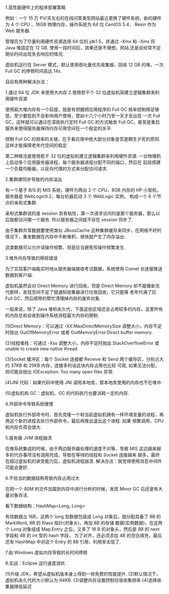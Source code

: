 1.高性能硬件上的程序部署策略

例如：一个 15 万 PV/天左右的在线问答类型网站最近更换了硬件系统，新的硬件为 4 个 CPU 、16GB 物理内存，操作系统为 64 位 CentOS 5.4，
Resin 作为 Web 服务器.

管理员为了尽量利用硬件资源选用 64 位的 jdk1.5，并通过 -Xmx 和 -Xms 将 Java 堆固定在 12 GB. 使用一段时间后，效果还是不理想，网站
还是会经常不定期长时间出现失去响应的情况.

虚拟机运行在 Server 模式，默认使用吞吐量优先收集器，回收 12 GB 的堆，一次 Full GC 的停顿时间高达 14s.

目前有两种解决办法：

1.通过 64 位 JDK 来使用大内存
2.使用若干个 32 位虚拟机简建立逻辑集群来利用硬件资源

使用超大堆内存有一个前提，就是有把握把应用程序的 Full GC 频率控制得足够低，至少要低到不会影响用户使用，譬如十几个小时乃至一天才会出现
一次 Full GC，这样就可以通过在深夜执行定时 Full GC 的方式触发 Full GC，甚至是重启服务来使得服务器保持内存可用空间在一个稳定的水平.

控制 Full GC 的频率的关键，在于看应用中绝大部分对象是否是朝生夕死的原则. 这样才能保障老年代空间的稳定.

第二种做法是使用若干 32 位的虚拟机建立逻辑集群来利用硬件资源. 一台物理机上启动多个应用服务器进程，每个服务器进程分配不同的端口，然后在
前段搭建一个负载均衡器，以反向代理的方式来分配访问请求.


2.集群建同步导致的内存溢出

有一个基于 B/S 的 MIS 系统，硬件为两台 2 个 CPU、8GB 内存的 HP 小型机，服务器是 WebLogic9.2，每台机器启动 3 个 WebLogic 实例，
构成一个 6 个节点的亲和式集群.

亲和式集群说的是 session 具有粘性，第一次请求访问的是那个服务器，那么以后就都访问哪一个服务. 所以服务器之间就不存在 session 同步了.

由于集群共享数据要使用类似 JBossCache 这种集群缓存来同步，在网络不好的情况下，重发数据在内存中不断堆积，很快就产生了内存溢出.

这类数据可以允许读操作频繁，但是应当避免写操作频繁发生.


3.堆外内存导致的移除错误

为了实现客户端能实时地从服务器端接收考试数据，系统使用 Comet 长连接推送数据到客户端.

虚拟机虽然会对 Direct Memory 进行回收，但是 Direct Memory 却不能像新生代那样，发现空间不足了就通知收集器进行垃圾回收，它只能等
老年代满了后 Full GC，然后顺带的帮忙清理掉内存的废弃对象.

一般来说，除了 Java 堆和永久代，下面这些区域还会占用较多的内存，这里所有的内存总和会收到操作系统进程最大内存的限制.

(1)Direct Memory：可以通过 -XX:MaxDirectMemorySize 调整大小，内存不足时抛出 OutOfMemoryError 或者 OutMemoryError:Direct
buffer memory.

(2)线程堆栈：可通过 -Xss 调整大小，内存不足时抛出 StackOverflowError 或 unable to create new native thread

(3)Socket 缓冲区：每个 Socket 连接都 Receive 和 Send 两个缓存区，分别占大约 37KB 和 25KB 内存，连接多的话这块内存占用也比较
可观, 如果无法分配，则可能会抛出 IOException: Too many open files 异常.

(4)JNI 代码：如果代码中使用 JNI 调用本地库，那本地库使用的内存也不在堆中.

(5)虚拟机和 GC：虚拟机、GC 的代码执行也要消耗一定的内存.

4.外部命令导致系统缓慢

虚拟机执行外部命令时，首先克隆一个和当前虚拟机拥有一样环境变量的进程，再用这个新的进程去执行外部命令，最后再推出退出这个进程. 如果
频繁调用，CPU 和内存负荷会很大.

5.服务器 JVM 进程崩溃

在做系统集成的时候，由于两边服务器处理的速度不对等，导致 MIS 这边越来越多的代办事项没有调用完成，导致在等待的线程和 Socket 连接越来
越多，最终在超过虚拟机的承受能力后，虚拟机进程崩溃.
解决办法：我觉得使用消息中间件可能会更好.

6.不恰当的数据结构导致内存占用过大

在把一个 80M 的文件加载到内存中进行分析的时候，发现 Minor GC 后还是有大量对象存活.

看下数据结构：HashMap<Long, Long>

有效数据占 16B，这两个 long 型数据包装成 Long 对象后，就分配具备了 8B 的 MarkWord, 8B 的 Klass 指针(对象头)，再加 8B 的存储
数据(实例数据)，在这两个 Long 对象组成 Map.Entry 之后，又多了 16 B 的对象头，然后是 8B 的 next 字段和 4B 的 int 型的 hash 字段，
为了对齐，还必须添加 4B 的空白填充，最后还有 HashMap 中对这个 Entry 的 8B 引用，利用率太低了.

7.由 Windows 虚拟内存导致的长时间停顿


8.实战：Eclipse 运行速度调优

(1)升级 JDK，希望从虚拟机版本身上得到一些免费的性能提升.
(2)默认情况下，虚拟机永久代的大小默认为 64KB.
(3)调整内存设置控制垃圾收集频率
(4)选择收集器降低延迟

